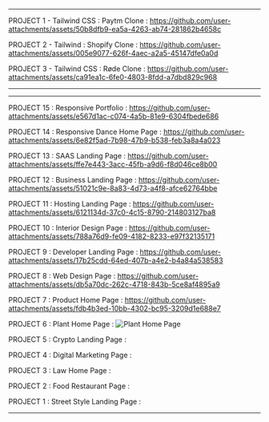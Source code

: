 


****


PROJECT 1 - Tailwind CSS : Paytm Clone :
https://github.com/user-attachments/assets/50b8dfb9-ea5a-4263-ab74-281862b4658c

PROJECT 2 - Tailwind : Shopify Clone :
https://github.com/user-attachments/assets/005e9077-626f-4aec-a2a5-45147dfe0a0d

PROJECT 3 - Tailwind CSS : Røde Clone :
https://github.com/user-attachments/assets/ca91ea1c-6fe0-4803-8fdd-a7dbd829c968





****
****


PROJECT 15 : Responsive Portfolio : 
https://github.com/user-attachments/assets/e567d1ac-c074-4a5b-81e9-6304fbede686

PROJECT 14 : Responsive Dance Home Page :
https://github.com/user-attachments/assets/6e82f5ad-7b98-47b9-b538-feb3a8a4a023

PROJECT 13 : SAAS Landing Page :
https://github.com/user-attachments/assets/ffe7e443-3acc-45fb-a9d6-f8d046ce8b00

PROJECT 12 : Business Landing Page :
https://github.com/user-attachments/assets/51021c9e-8a83-4d73-a4f8-afce62764bbe

PROJECT 11 : Hosting Landing Page :
https://github.com/user-attachments/assets/6121134d-37c0-4c15-8790-214803127ba8

PROJECT 10 : Interior Design Page :
https://github.com/user-attachments/assets/788a76d9-fe09-4182-8233-e97f32135171

PROJECT 9 : Developer Landing Page :
https://github.com/user-attachments/assets/17b25cdd-64ed-407b-a4e2-b4a84a538583

PROJECT 8 : Web Design Page :
https://github.com/user-attachments/assets/db5a70dc-262c-4718-843b-5ce8af4895a9

PROJECT 7 : Product Home Page :
https://github.com/user-attachments/assets/fdb4b3ed-10bb-4302-bc95-3209d1e688e7

PROJECT 6 : Plant Home Page :
![Plant Home Page](https://github.com/user-attachments/assets/01b582e4-8bf0-43a7-8d1a-577152638524)




PROJECT 5 : Crypto Landing Page :



PROJECT 4 : Digital Marketing Page :




PROJECT 3 : Law Home Page :



PROJECT 2 : Food Restaurant Page :




PROJECT 1 : Street Style Landing Page :



****

























 
